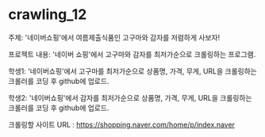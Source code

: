 # crawling_12
주제: '네이버쇼핑'에서 여름제출식품인 고구마와 감자를 저렴하게 사보자!

프로젝트 내용: '네이버 쇼핑'에서 고구마와 감자를 최저가순으로 크롤링하는 프로그램.

학생1: '네이버쇼핑'에서 고구마를 최저가순으로 상품명, 가격, 무게, URL을 크롤링하는 크롤러를 코딩 후 github에 업로드.

학생2: '네이버쇼핑'에서 감자를 최저가순으로 상품명, 가격, 무게, URL을 크롤링하는 크롤러를 코딩 후 github에 업로드.

크롤링할 사이트 URL : https://shopping.naver.com/home/p/index.naver
